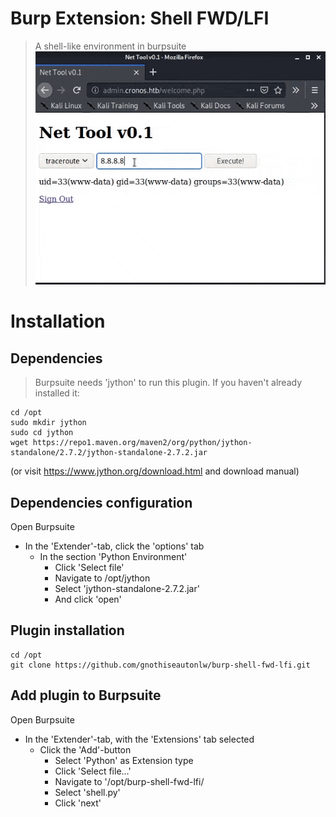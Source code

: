 # Burp Extension: Shell FWD/LFI
> A shell-like environment in burpsuite
> ![Shell Demo](/demo/shell_command_injection_mode_without_config.gif)

# Installation
## Dependencies
> Burpsuite needs 'jython' to run this plugin. If you haven't already installed it:
```
cd /opt
sudo mkdir jython
sudo cd jython
wget https://repo1.maven.org/maven2/org/python/jython-standalone/2.7.2/jython-standalone-2.7.2.jar
```
(or visit https://www.jython.org/download.html and download manual)

## Dependencies configuration
Open Burpsuite
   * In the 'Extender'-tab, click the 'options' tab
      * In the section 'Python Environment'
         * Click 'Select file'
         * Navigate to /opt/jython
         * Select 'jython-standalone-2.7.2.jar'
         * And click 'open'

## Plugin installation
```
cd /opt
git clone https://github.com/gnothiseautonlw/burp-shell-fwd-lfi.git
```

## Add plugin to Burpsuite
Open Burpsuite
  * In the 'Extender'-tab, with the 'Extensions' tab selected
    * Click the 'Add'-button
      * Select 'Python' as Extension type
      * Click 'Select file...'
      * Navigate to '/opt/burp-shell-fwd-lfi/
      * Select 'shell.py'
      * Click 'next'
